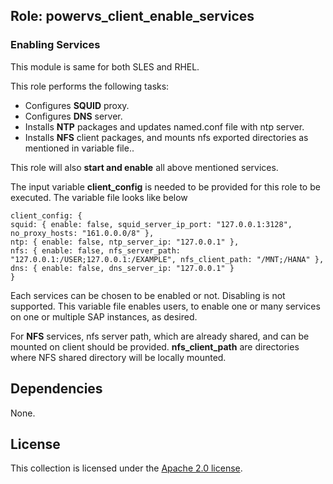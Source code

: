 ## Role: powervs_client_enable_services 

### Enabling Services

This module is same for both SLES and RHEL.

This role performs the following tasks:
- Configures **SQUID** proxy.
- Configures **DNS** server.
- Installs **NTP** packages and updates named.conf file with ntp server.
- Installs **NFS** client packages, and mounts nfs exported directories as mentioned in variable file..

This role will also **start and enable** all above mentioned services.

The input variable **client_config** is needed to be provided for this role to be executed. The variable file looks like below
```
client_config: {
squid: { enable: false, squid_server_ip_port: "127.0.0.1:3128", no_proxy_hosts: "161.0.0.0/8" },
ntp: { enable: false, ntp_server_ip: "127.0.0.1" },
nfs: { enable: false, nfs_server_path: "127.0.0.1:/USER;127.0.0.1:/EXAMPLE", nfs_client_path: "/MNT;/HANA" },
dns: { enable: false, dns_server_ip: "127.0.0.1" }
}
```
Each services can be chosen to be enabled or not. Disabling is not supported. This variable file enables users, to enable one or many services on one or multiple SAP instances, as desired.

For **NFS** services, nfs server path, which are already shared, and can be mounted on client should be provided. **nfs_client_path** are directories where NFS shared directory will be locally mounted. 

## Dependencies

None.

## License

This collection is licensed under the [Apache 2.0 license](http://www.apache.org/licenses/LICENSE-2.0).
